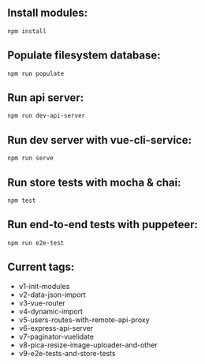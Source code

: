 ## Install modules:
```npm install```

## Populate filesystem database:
```npm run populate```

## Run api server:
```npm run dev-api-server```

## Run dev server with vue-cli-service:
```npm run serve```

## Run store tests with mocha & chai:
```npm test```

## Run end-to-end tests with puppeteer:
```npm run e2e-test```

## Current tags:
- v1-init-modules
- v2-data-json-import
- v3-vue-router
- v4-dynamic-import
- v5-users-routes-with-remote-api-proxy
- v6-express-api-server
- v7-paginator-vuelidate
- v8-pica-resize-image-uploader-and-other
- v9-e2e-tests-and-store-tests
